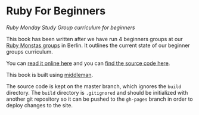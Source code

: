 # Ruby For Beginners

*Ruby Monday Study Group curriculum for beginners*

This book has been written after we have run 4 beginners groups at our [Ruby
Monstas groups](https://github.com/rubymonsters) in Berlin. It outlines the
current state of our beginner groups curriculum.

You can [read it online here](http://ruby-for-beginners.rubymonstas.org) and
you can [find the source code here](https://github.com/rubymonsters/ruby-for-beginners).

This book is built using [middleman](http://middlemanapp.com).

The source code is kept on the master branch, which ignores the `build` directory.
The `build` directory is `.gitignored` and should be initialized with another git
repository so it can be pushed to the `gh-pages` branch in order to deploy
changes to the site.

